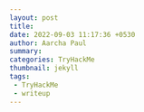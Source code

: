 ```yaml
---
layout: post
title: 
date: 2022-09-03 11:17:36 +0530
author: Aarcha Paul
summary: 
categories: TryHackMe
thumbnail: jekyll
tags:
 - TryHackMe
 - writeup
---
```

